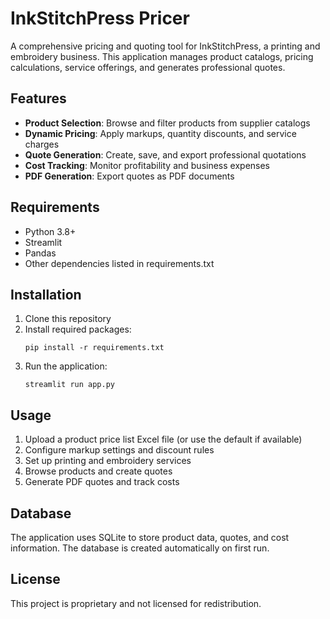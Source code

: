 # InkStitchPress Pricer

A comprehensive pricing and quoting tool for InkStitchPress, a printing and embroidery business. This application manages product catalogs, pricing calculations, service offerings, and generates professional quotes.

## Features

- **Product Selection**: Browse and filter products from supplier catalogs
- **Dynamic Pricing**: Apply markups, quantity discounts, and service charges
- **Quote Generation**: Create, save, and export professional quotations
- **Cost Tracking**: Monitor profitability and business expenses
- **PDF Generation**: Export quotes as PDF documents

## Requirements

- Python 3.8+
- Streamlit
- Pandas
- Other dependencies listed in requirements.txt

## Installation

1. Clone this repository
2. Install required packages:
   ```
   pip install -r requirements.txt
   ```
3. Run the application:
   ```
   streamlit run app.py
   ```

## Usage

1. Upload a product price list Excel file (or use the default if available)
2. Configure markup settings and discount rules
3. Set up printing and embroidery services
4. Browse products and create quotes
5. Generate PDF quotes and track costs

## Database

The application uses SQLite to store product data, quotes, and cost information. The database is created automatically on first run.

## License

This project is proprietary and not licensed for redistribution. 